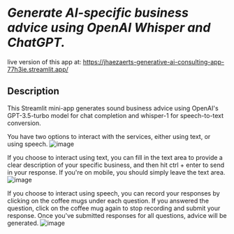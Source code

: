 # *Generate AI-specific business advice using OpenAI Whisper and ChatGPT.*

live version of this app at: https://jhaezaerts-generative-ai-consulting-app-77h3ie.streamlit.app/

## Description

This Streamlit mini-app generates sound business advice using OpenAI's GPT-3.5-turbo model for chat completion and whisper-1 for speech-to-text conversion.

You have two options to interact with the services, either using text, or using speech.
![image](https://user-images.githubusercontent.com/72695808/227727953-b2757161-5c61-4d65-9cdf-ccec45105e00.png)

If you choose to interact using text, you can fill in the text area to provide a clear description of your specific business, and then hit ctrl + enter to send in your response. If you're on mobile, you should simply leave the text area.
![image](https://user-images.githubusercontent.com/72695808/227728172-0bea56ff-462f-43b5-976b-749b5620224b.png)

If you choose to interact using speech, you can record your responses by clicking on the coffee mugs under each question. If you answered the question, click on the coffee mug again to stop recording and submit your response. Once you've submitted responses for all questions, advice will be generated.
![image](https://user-images.githubusercontent.com/72695808/227728316-277ae48c-c1df-4af6-8865-4b30dc2834b1.png)

